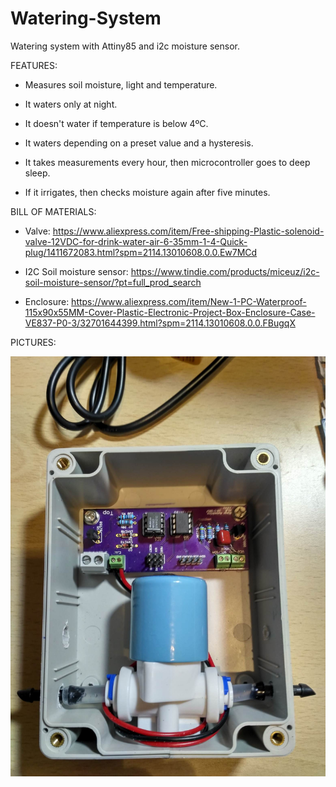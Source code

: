 # Watering-System
Watering system with Attiny85 and i2c moisture sensor.



FEATURES:

 - Measures soil moisture, light and temperature.
 - It waters only at night.
 - It doesn't water if temperature is below 4ºC.
 - It waters depending on a preset value and a hysteresis.

 - It takes measurements every hour, then microcontroller goes to deep sleep.
 - If it irrigates, then checks moisture again after five minutes.



BILL OF MATERIALS:

 - Valve: https://www.aliexpress.com/item/Free-shipping-Plastic-solenoid-valve-12VDC-for-drink-water-air-6-35mm-1-4-Quick-plug/1411672083.html?spm=2114.13010608.0.0.Ew7MCd
 
 - I2C Soil moisture sensor: https://www.tindie.com/products/miceuz/i2c-soil-moisture-sensor/?pt=full_prod_search
 
 - Enclosure: https://www.aliexpress.com/item/New-1-PC-Waterproof-115x90x55MM-Cover-Plastic-Electronic-Project-Box-Enclosure-Case-VE837-P0-3/32701644399.html?spm=2114.13010608.0.0.FBugqX

PICTURES:

![Box](./IMG_20170227_194539_HDR.jpg)
